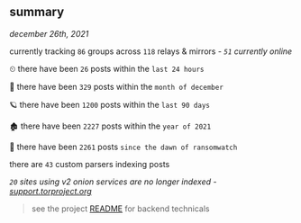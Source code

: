 
## summary
_december 26th, 2021_

currently tracking `86` groups across `118` relays & mirrors - _`51` currently online_

⏲ there have been `26` posts within the `last 24 hours`

🦈 there have been `329` posts within the `month of december`

🪐 there have been `1200` posts within the `last 90 days`

🏚 there have been `2227` posts within the `year of 2021`

🦕 there have been `2261` posts `since the dawn of ransomwatch`

there are `43` custom parsers indexing posts

_`20` sites using v2 onion services are no longer indexed - [support.torproject.org](https://support.torproject.org/onionservices/v2-deprecation/)_

> see the project [README](https://github.com/thetanz/ransomwatch#ransomwatch--) for backend technicals
